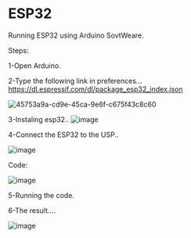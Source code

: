 # ESP32
Running ESP32 using Arduino SovtWeare.

Steps:

1-Open Arduino.

2-Type the following link in preferences...
https://dl.espressif.com/dl/package_esp32_index.json

![45753a9a-cd9e-45ca-9e6f-c675f43c8c60](https://user-images.githubusercontent.com/108034996/180168792-d2b6c6bb-cb58-4197-8e91-ca48148715e1.jpg)

3-Instaling esp32..
![image](https://user-images.githubusercontent.com/108034996/180170130-4c5c8752-8e49-4008-bb38-c6256d6aaf91.png)

4-Connect the ESP32 to the USP..

![image](https://user-images.githubusercontent.com/108034996/180237239-fe07be2b-2806-4d36-87b1-bee43f30e495.png)

Code:

![image](https://user-images.githubusercontent.com/108034996/180238108-d99249fb-91b8-4ec5-9dd1-d41ba8b654a2.png)


5-Running the code.


6-The result....

![image](https://user-images.githubusercontent.com/108034996/180239224-b314a178-9a92-42c5-91f6-2d6d14c1eb46.png)




